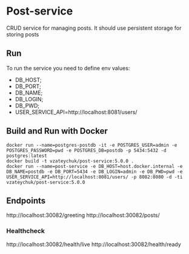 # Post-service

CRUD service for managing posts. It should use persistent storage for storing posts

## Run
To run the service you need to define env values: 
- DB_HOST;
- DB_PORT;
- DB_NAME;
- DB_LOGIN;
- DB_PWD;
- USER_SERVICE_API=http://localhost:8081/users/

## Build and Run with Docker
```shell
docker run --name=postgres-postdb -it -e POSTGRES_USER=admin -e POSTGRES_PASSWORD=pwd -e POSTGRES_DB=postdb -p 5434:5432 -d postgres:latest
docker build -t vzateychuk/post-service:5.0.0 .
docker run --name=post-service -e DB_HOST=host.docker.internal -e DB_NAME=postdb -e DB_PORT=5434 -e DB_LOGIN=admin -e DB_PWD=pwd -e USER_SERVICE_API=http://localhost:8081/users/ -p 8082:8080 -d -ti vzateychuk/post-service:5.0.0
```

## Endpoints
http://localhost:30082/greeting
http://localhost:30082/posts/

### Healthcheck
http://localhost:30082/health/live
http://localhost:30082/health/ready
